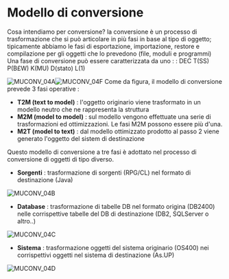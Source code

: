 # Modello di conversione

Cosa intendiamo per conversione?
la conversione è un processo di trasformazione che si può articolare in più fasi in base al tipo di oggetto; tipicamente abbiamo le fasi di esportazione, importazione, restore e compilazione per gli oggetti che lo prevedono (file, moduli e programmi)
Una fase di conversione può essere caratterizzata da uno
 :  : DEC T(SS) P(B£W) K(MU) D(stato) L(1)

![MUCONV_04A](https://doc.smeup.com/immagini/MUCONV_04/MUCONV_04A.png)![MUCONV_04F](https://doc.smeup.com/immagini/MUCONV_04/MUCONV_04F.png)
Come da figura, il modello di conversione prevede 3 fasi operative : 


- **T2M (text to model)** :  l'oggetto originario viene trasformato in un modello neutro che ne rappresenta la struttura
- **M2M (model to model)** :  sul modello vengono effettuate una serie di trasformazioni ed ottimizzazioni. Le fasi M2M possono essere
più d'una.
- **M2T (model to text)** :  dal modello ottimizzato prodotto al passo 2 viene generato l'oggetto del sistem di destinazione


Questo modello di conversione a tre fasi è adottato nel processo di conversione di oggetti di tipo diverso.


- **Sorgenti** :  trasformazione di sorgenti (RPG/CL) nel formato di destinazione (Java)

![MUCONV_04B](https://doc.smeup.com/immagini/MUCONV_04/MUCONV_04B.png)
- **Database** :  trasformazione di tabelle DB nel formato origina (DB2400) nelle corrispettive tabelle del DB di destinazione (DB2, SQLServer o altro..)

![MUCONV_04C](https://doc.smeup.com/immagini/MUCONV_04/MUCONV_04C.png)
- **Sistema** :  trasformazione oggetti del sistema originario (OS400) nei corrispettivi oggetti nel sistema di destinazione (As.UP)

![MUCONV_04D](https://doc.smeup.com/immagini/MUCONV_04/MUCONV_04D.png)







